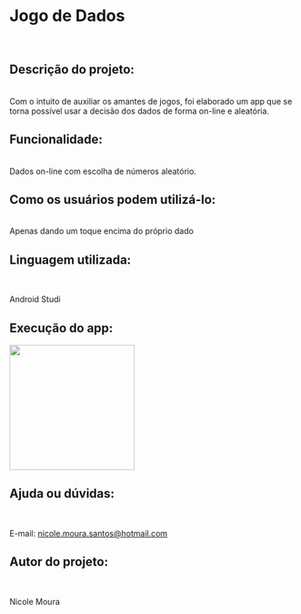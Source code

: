 <h1> Jogo de Dados </h1>

<br>

<h2> Descrição do projeto:</h2> <br> Com o intuito de auxiliar os amantes de jogos, foi elaborado um app que se torna possível usar a decisão dos dados de forma on-line e aleatória.

<h2>Funcionalidade:</h2> <br> Dados on-line com escolha de números aleatório.

<h2> Como os usuários podem utilizá-lo:</h2> <br> Apenas dando um toque encima do próprio dado

<h2> Linguagem utilizada:</h2> <br>

Android Studi

<h2>Execução do app:</h2>

<img heigt="450" width="220"  src="https://developer.android.com/static/codelabs/basic-android-kotlin-training-dice-roller-images/img/c7f0d42525da7431_856.png?hl=pt-br">

<h2> Ajuda ou dúvidas: </h2> <br>

E-mail: nicole.moura.santos@hotmail.com

<h2> Autor do projeto:</h2> <br>

Nicole Moura
